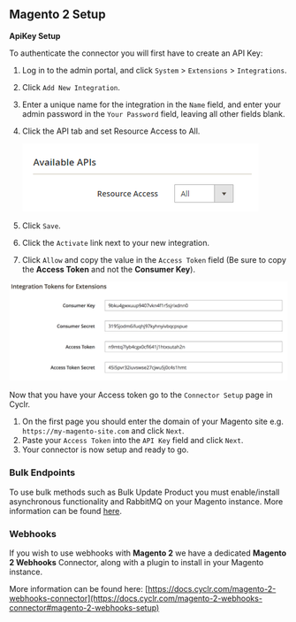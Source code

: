 
Magento 2 Setup
---------------
**ApiKey Setup**

To authenticate the connector you will first have to create an API Key:

1. Log in to the admin portal, and click `System` > `Extensions` > `Integrations`.
2. Click `Add New Integration`.
3. Enter a unique name for the integration in the `Name` field, and enter your admin password in the `Your Password` field, leaving all other fields blank.
4. Click the API tab and set Resource Access to All.

    ![](./images/resource-access-all.png)

5. Click `Save`.
6. Click the `Activate` link next to your new integration.
7. Click `Allow` and copy the value in the `Access Token` field (Be sure to copy the **Access Token** and not the **Consumer Key**). 

![](./images/integration-tokens.png)

Now that you have your Access token go to the `Connector Setup` page in Cyclr.

1. On the first page you should enter the domain of your Magento site e.g. `https://my-magento-site.com` and click `Next`.
2. Paste your `Access Token` into the `API Key` field and click `Next`.
3. Your connector is now setup and ready to go.

### Bulk Endpoints

To use bulk methods such as Bulk Update Product you must enable/install asynchronous functionality and RabbitMQ on your Magento instance. More information can be found [here](https://devdocs.magento.com/guides/v2.4/rest/bulk-endpoints.html).

### Webhooks

If you wish to use webhooks with **Magento 2** we have a dedicated **Magento 2 Webhooks** Connector, along with a plugin to install in your Magento instance.

More information can be found here: [https://docs.cyclr.com/magento-2-webhooks-connector](https://docs.cyclr.com/magento-2-webhooks-connector#magento-2-webhooks-setup)
